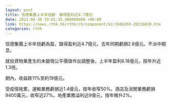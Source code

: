 ```yaml
---
layout: post
title: 信德集團上半年扭虧　錄得盈利近4.7億元
date: 2021-08-30 19:01:15.000000000 +08:00
link: https://news.rthk.hk/rthk/ch/component/k2/1608269-20210830.htm
categories: rthk
---
```


信德集團上半年扭虧為盈，錄得盈利近4.7億元，去年同期虧損2.8億元。不派中期息。

就投資物業產生的未變現公平價值作出調整後，上半年盈利6.18億元，按年升近1.3倍。

期內，收益跌11%至約19億元。

受疫情拖累，運輸業務虧損近1.4億元，按年收窄50%。酒店及消閒業務虧損9400萬元，收窄近27%。地產業務溢利近9億元，按年微升2%。
